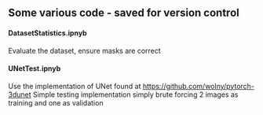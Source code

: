 ## **Some various code - saved for version control**

#### DatasetStatistics.ipnyb
Evaluate the dataset, ensure masks are correct

#### UNetTest.ipnyb
Use the implementation of UNet found at https://github.com/wolny/pytorch-3dunet
Simple testing implementation simply brute forcing 2 images as training and one as validation